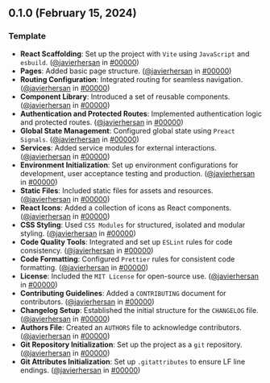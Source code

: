 ## 0.1.0 (February 15, 2024)

### Template

- **React Scaffolding**: Set up the project with `Vite` using `JavaScript` and `esbuild`. ([@javierhersan](https://github.com/javierhersan) in [#00000](https://github.com/javierhersan/react-template))
- **Pages**: Added basic page structure. ([@javierhersan](https://github.com/javierhersan) in [#00000](https://github.com/javierhersan/react-template))
- **Routing Configuration**: Integrated routing for seamless navigation. ([@javierhersan](https://github.com/javierhersan) in [#00000](https://github.com/javierhersan/react-template))
- **Component Library**: Introduced a set of reusable components. ([@javierhersan](https://github.com/javierhersan) in [#00000](https://github.com/javierhersan/react-template))
- **Authentication and Protected Routes**: Implemented authentication logic and protected routes. ([@javierhersan](https://github.com/javierhersan) in [#00000](https://github.com/javierhersan/react-template))
- **Global State Management**: Configured global state using `Preact Signals`. ([@javierhersan](https://github.com/javierhersan) in [#00000](https://github.com/javierhersan/react-template))
- **Services**: Added service modules for external interactions. ([@javierhersan](https://github.com/javierhersan) in [#00000](https://github.com/javierhersan/react-template))
- **Environment Initialization**: Set up environment configurations for development, user acceptance testing and production. ([@javierhersan](https://github.com/javierhersan) in [#00000](https://github.com/javierhersan/react-template))
- **Static Files**: Included static files for assets and resources. ([@javierhersan](https://github.com/javierhersan) in [#00000](https://github.com/javierhersan/react-template))
- **React Icons**: Added a collection of icons as React components. ([@javierhersan](https://github.com/javierhersan) in [#00000](https://github.com/javierhersan/react-template))
- **CSS Styling**: Used `CSS Modules` for structured, isolated and modular styling. ([@javierhersan](https://github.com/javierhersan) in [#00000](https://github.com/javierhersan/react-template))
- **Code Quality Tools**: Integrated and set up `ESLint` rules for code consistency. ([@javierhersan](https://github.com/javierhersan) in [#00000](https://github.com/javierhersan/react-template))
- **Code Formatting**: Configured `Prettier` rules for consistent code formatting. ([@javierhersan](https://github.com/javierhersan) in [#00000](https://github.com/javierhersan/react-template))
- **License**: Included the `MIT License` for open-source use. ([@javierhersan](https://github.com/javierhersan) in [#00000](https://github.com/javierhersan/react-template))
- **Contributing Guidelines**: Added a `CONTRIBUTING` document for contributors. ([@javierhersan](https://github.com/javierhersan) in [#00000](https://github.com/javierhersan/react-template))
- **Changelog Setup**: Established the initial structure for the `CHANGELOG` file. ([@javierhersan](https://github.com/javierhersan) in [#00000](https://github.com/javierhersan/react-template))
- **Authors File**: Created an `AUTHORS` file to acknowledge contributors. ([@javierhersan](https://github.com/javierhersan) in [#00000](https://github.com/javierhersan/react-template))
- **Git Repository Initialization**: Set up the project as a `git` repository. ([@javierhersan](https://github.com/javierhersan) in [#00000](https://github.com/javierhersan/react-template))
- **Git Attributes Initialization**: Set up `.gitattributes` to ensure LF line endings. ([@javierhersan](https://github.com/javierhersan) in [#00000](https://github.com/javierhersan/react-template))
